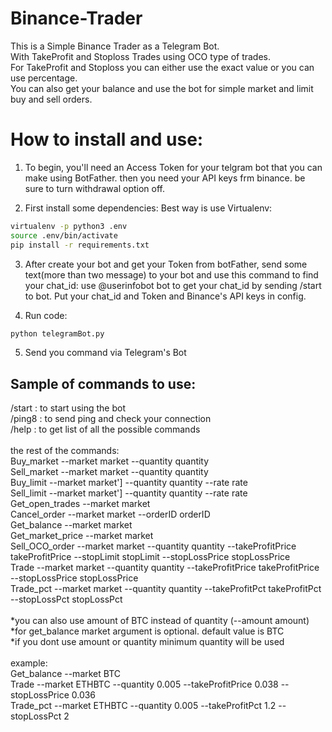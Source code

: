 # Binance-Trader
This is a Simple Binance Trader as a Telegram Bot.<br/>
With TakeProfit and Stoploss Trades using OCO type of trades.<br/>
For TakeProfit and Stoploss you can either use the exact value or you can use percentage.<br/>
You can also get your balance and use the bot for simple market and limit buy and sell orders.<br/>

# How to install and use:
1. To begin, you'll need an Access Token for your telgram bot that you can make using BotFather. then you need your API keys frm binance. be sure to turn withdrawal option off.
 
2. First install some dependencies:
  Best way is use Virtualenv:
  ```bash
  virtualenv -p python3 .env
  source .env/bin/activate
  pip install -r requirements.txt
  ```
 
3. After create your bot and get your Token from botFather, send some text(more than two message) to your bot and use this command to find your chat_id:
  use @userinfobot bot to get your chat_id by sending /start to bot. 
Put your chat_id and Token and Binance's API keys in config.
 
4. Run code:
 ```bash
 python telegramBot.py
 ```
 
5. Send you command via Telegram's Bot

 
## Sample of commands to use:
/start : to start using the bot<br/>
/ping8 : to send ping and check your connection<br/>
/help : to get list of all the possible commands<br/>
<br/>
the rest of the commands:<br/>
Buy_market --market market --quantity quantity<br/>
Sell_market --market market --quantity quantity<br/>
Buy_limit --market market'] --quantity quantity --rate rate<br/>
Sell_limit --market market'] --quantity quantity --rate rate<br/>
Get_open_trades --market market<br/>
Cancel_order --market market --orderID orderID<br/>
Get_balance --market market<br/>
Get_market_price --market market<br/>
Sell_OCO_order --market market --quantity quantity --takeProfitPrice takeProfitPrice --stopLimit stopLimit --stopLossPrice stopLossPrice<br/>
Trade --market market --quantity quantity --takeProfitPrice takeProfitPrice --stopLossPrice stopLossPrice<br/>
Trade_pct --market market --quantity quantity --takeProfitPct takeProfitPct --stopLossPct stopLossPct<br/>
<br/>
*you can also use amount of BTC instead of quantity (--amount amount)<br/>
*for get_balance market argument is optional. default value is BTC<br/>
*if you dont use amount or quantity minimum quantity will be used<br/>
<br/>
example:<br/>
Get_balance --market BTC<br/>
Trade --market ETHBTC --quantity 0.005 --takeProfitPrice 0.038 --stopLossPrice 0.036<br/>
Trade_pct --market ETHBTC --quantity 0.005 --takeProfitPct 1.2 --stopLossPct 2<br/>
<br/>
